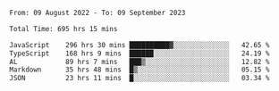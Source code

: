 
<!--START_SECTION:waka-->

```txt
From: 09 August 2022 - To: 09 September 2023

Total Time: 695 hrs 15 mins

JavaScript    296 hrs 30 mins ██████████▓░░░░░░░░░░░░░░   42.65 %
TypeScript    168 hrs 9 mins  ██████░░░░░░░░░░░░░░░░░░░   24.19 %
AL            89 hrs 7 mins   ███▒░░░░░░░░░░░░░░░░░░░░░   12.82 %
Markdown      35 hrs 48 mins  █▒░░░░░░░░░░░░░░░░░░░░░░░   05.15 %
JSON          23 hrs 11 mins  █░░░░░░░░░░░░░░░░░░░░░░░░   03.34 %
```

<!--END_SECTION:waka-->











